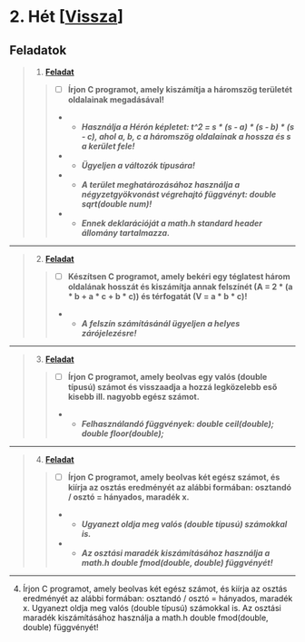 # 2. Hét [[Vissza](https://github.com/OraveczJozsef/Miskolci_Egyetem/tree/main/Programoz%C3%A1s%20Alapjai/Szorgalmi%20Feladatok)]

## Feladatok
> 1. **[Feladat]()**
> > - [ ] **Írjon C programot, amely kiszámítja a háromszög területét oldalainak megadásával!**
> > - - ***Használja a Hérón képletet: t^2 = s * (s - a) * (s - b) * (s - c), ahol a, b, c a háromszög oldalainak a hossza és s a kerület fele!***
> > - - ***Ügyeljen a változók típusára!***
> > - - ***A terület meghatározásához használja a négyzetgyökvonást végrehajtó függvényt: double sqrt(double num)!***
> > - - ***Ennek deklarációját a math.h standard header állomány tartalmazza.***
----
> 2. **[Feladat]()**
> > - [ ] **Készítsen C programot, amely bekéri egy téglatest három oldalának hosszát és kiszámítja annak felszínét (A = 2 * (a * b + a * c + b * c)) és térfogatát (V = a * b * c)!**
> > - - ***A felszín számításánál ügyeljen a helyes zárójelezésre!***
----
> 3. **[Feladat]()**
> > - [ ] **Írjon C programot, amely beolvas egy valós (double típusú) számot és visszaadja a hozzá legközelebb eső kisebb ill. nagyobb egész számot.**
> > - - ***Felhasználandó függvények: double ceil(double); double floor(double);***
----
> 4. **[Feladat]()**
> > - [ ] **Írjon C programot, amely beolvas két egész számot, és kiírja az osztás eredményét az alábbi formában: osztandó / osztó = hányados, maradék x.**
> > - - ***Ugyanezt oldja meg valós (double típusú) számokkal is.***
> > - - ***Az osztási maradék kiszámításához használja a math.h double fmod(double, double) függvényét!***
----


4. Írjon C programot, amely beolvas két egész számot, és kiírja az osztás eredményét
az alábbi formában: osztandó / osztó = hányados, maradék x.
Ugyanezt oldja meg valós (double típusú) számokkal is.
Az osztási maradék kiszámításához használja a math.h double fmod(double, double) függvényét!